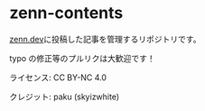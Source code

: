 # zenn-contents

[zenn.dev](https://zenn.dev)に投稿した記事を管理するリポジトリです。

typo の修正等のプルリクは大歓迎です！

ライセンス: CC BY-NC 4.0

クレジット: paku (skyizwhite)
